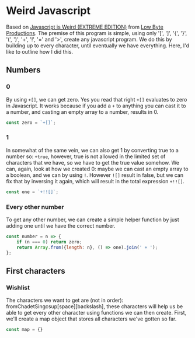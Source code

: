 # Weird Javascript
Based on [Javascript is Weird (EXTREME EDITION)](https://www.youtube.com/watch?v=sRWE5tnaxlI) from [Low Byte Productions](https://www.youtube.com/watch?v=sRWE5tnaxlI).
The premise of this program is simple, using only '[', ']', '{', '}', '(', ')', '+', '!', '=' and '>', create any javascript program. We do this by building up to every character, until eventually we have everything. Here, I'd like to outline how I did this.

## Numbers
### 0
By using `+[]`, we can get zero. Yes you read that right `+[]` evaluates to zero in Javascript. It works because if you add a `+` to anything you can cast it to a number, and casting an empty array to a number, results in 0.
```javascript
const zero = `+[]`;
```

### 1
In somewhat of the same vein, we can also get 1 by converting true to a number so: `+true`, however, true is not allowed in the limited set of characters that we have, so we have to get the true value somehow. We can, again, look at how we created 0: maybe we can cast an empty array to a boolean, and we can by using `!`. However `![]` result in false, but we can fix that by inversing it again, which will result in the total expression `+!![]`.
```javascript
const one = `+!![]`;
```

### Every other number
To get any other number, we can create a simple helper function by just adding one until we have the correct number.
```javascript
const number = n => {
    if (n === 0) return zero;
    return Array.from({length: n}, () => one).join(' + ');
};
```

## First characters
### Wishlist
The characters we want to get are (not in order): fromChadetSingcsup[space][backslash], these characters will help us be able to get every other character using functions we can then create.
First, we'll create a map object that stores all characters we've gotten so far.
```javascript
const map = {}
```

